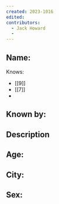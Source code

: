 ```yaml
---
created: 2023-1016
edited:
contributors:
  - Jack Howard
  - 
---
```


Name:
- 

Knows:
- [[9]]
- [[7]]
- 

Known by:
- 

Description
- 

Age:
- 
City:
- 
Sex:
- 
